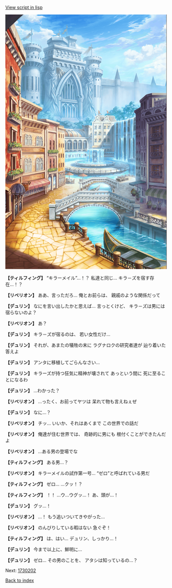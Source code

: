 [View script in lisp](../scripts/1730102.txt)

![006_town.png](../images/backgrounds/006_town.png)

**【ティルフィング】**
“キラーメイル”…！？
私達と同じ…
キラ－ズを宿す存在…！？

**【リベリオン】**
ああ、言っただろ…
俺とお前らは、
親戚のような関係だって

**【デュリン】**
なにを言い出したかと思えば…
言っとくけど、
キラ－ズは男には宿らないのよ？

**【リベリオン】**
あ？

**【デュリン】**
キラ－ズが宿るのは、
若い女性だけ…

**【デュリン】**
それが、あまたの犠牲の末に
ラグナロクの研究者達が
辿り着いた答えよ

**【デュリン】**
アンタに移植してごらんなさい…

**【デュリン】**
キラーズが持つ狂気に精神が壊されて
あっという間に
死に至ることになるわ

**【デュリン】**
…わかった？

**【リベリオン】**
…ったく、お前ってヤツは
呆れて物も言えねぇぜ

**【デュリン】**
なに…？

**【リベリオン】**
チッ…
いいか、それはあくまで
この世界での話だ

**【リベリオン】**
俺達が住む世界では、
奇跡的に男にも
根付くことができたんだよ

**【リベリオン】**
…ある男の登場でな

**【ティルフィング】**
ある男…？

**【リベリオン】**
キラーメイルの試作第一号…
“ゼロ”と呼ばれている男だ

**【ティルフィング】**
ゼロ…
…クッ！？

**【ティルフィング】**
！！
…ウ…ウグッ…！
あ、頭が…！

**【デュリン】**
グッ…！

**【リベリオン】**
…！
もう追いついてきやがった…

**【リベリオン】**
のんびりしている暇はない
急ぐぞ！

**【ティルフィング】**
は、はい…
デュリン、しっかり…！

**【デュリン】**
今まで以上に、鮮明に…

**【デュリン】**
ゼロ…
その男のことを、
アタシは知っているの…？

Next: [1730202](1730202.md)

[Back to index](index.md)
